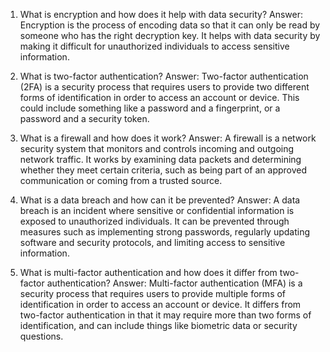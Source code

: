 1. What is encryption and how does it help with data security?
Answer: Encryption is the process of encoding data so that it can only be read by someone who has the right decryption key. It helps with data security by making it difficult for unauthorized individuals to access sensitive information.

2. What is two-factor authentication?
Answer: Two-factor authentication (2FA) is a security process that requires users to provide two different forms of identification in order to access an account or device. This could include something like a password and a fingerprint, or a password and a security token.

3. What is a firewall and how does it work?
Answer: A firewall is a network security system that monitors and controls incoming and outgoing network traffic. It works by examining data packets and determining whether they meet certain criteria, such as being part of an approved communication or coming from a trusted source.

4. What is a data breach and how can it be prevented?
Answer: A data breach is an incident where sensitive or confidential information is exposed to unauthorized individuals. It can be prevented through measures such as implementing strong passwords, regularly updating software and security protocols, and limiting access to sensitive information.

5. What is multi-factor authentication and how does it differ from two-factor authentication?
Answer: Multi-factor authentication (MFA) is a security process that requires users to provide multiple forms of identification in order to access an account or device. It differs from two-factor authentication in that it may require more than two forms of identification, and can include things like biometric data or security questions.